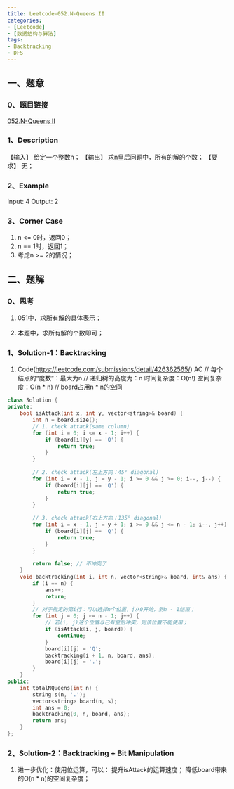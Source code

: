 ```yaml
---
title: Leetcode-052.N-Queens II
categories: 
- [Leetcode]
- [数据结构与算法]
tags: 
- Backtracking
- DFS
---
```


## 一、题意

### 0、题目链接
[052.N-Queens II](https://leetcode.com/problems/n-queens-ii/)

### 1、Description
【输入】
给定一个整数n；
【输出】
求n皇后问题中，所有的解的个数；
【要求】
无；

### 2、Example
Input: 4
Output: 2

<!-- more -->

### 3、Corner Case
1. n <= 0时，返回0；
2. n == 1时，返回1；
3. 考虑n >= 2的情况；

## 二、题解

### 0、思考
1. 051中，求所有解的具体表示；

2. 本题中，求所有解的个数即可；

### 1、Solution-1：Backtracking
1. Code(https://leetcode.com/submissions/detail/426362565/)
AC
// 每个结点的“度数”：最大为n
// 递归树的高度为：n
时间复杂度：O(n!)
空间复杂度：O(n * n) // board占用n * n的空间
```C++
class Solution {
private:
    bool isAttack(int x, int y, vector<string>& board) {
        int n = board.size();
        // 1. check attack(same column)
        for (int i = 0; i <= x - 1; i++) {
            if (board[i][y] == 'Q') {
                return true;
            }
        }
        
        // 2. check attack(左上方向：45° diagonal)
        for (int i = x - 1, j = y - 1; i >= 0 && j >= 0; i--, j--) {
            if (board[i][j] == 'Q') {
                return true;
            }
        }
        
        // 3. check attack(右上方向：135° diagonal)
        for (int i = x - 1, j = y + 1; i >= 0 && j <= n - 1; i--, j++) {
            if (board[i][j] == 'Q') {
                return true;
            }
        }   
        
        return false; // 不冲突了
    }
    void backtracking(int i, int n, vector<string>& board, int& ans) {
        if (i == n) {
            ans++;
            return;
        }
        // 对于指定的第i行：可以选择n个位置，j从0开始，到n - 1结束；
        for (int j = 0; j <= n - 1; j++) {
            // 若(i, j)这个位置与已有皇后冲突，则该位置不能使用；
            if (isAttack(i, j, board)) {
                continue;
            }
            board[i][j] = 'Q';
            backtracking(i + 1, n, board, ans);
            board[i][j] = '.';
        }
    }
public:
    int totalNQueens(int n) {
        string s(n, '.');
        vector<string> board(n, s);
        int ans = 0;
        backtracking(0, n, board, ans);
        return ans;
    }
};
```

### 2、Solution-2：Backtracking + Bit Manipulation
1. 进一步优化：使用位运算，可以：
提升isAttack的运算速度；
降低board带来的O(n * n)的空间复杂度；